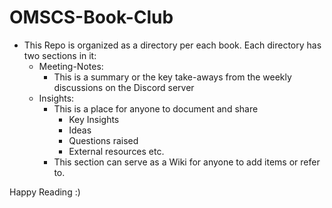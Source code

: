 # OMSCS-Book-Club

  * This Repo is organized as a directory per each book. Each directory has two sections in it:
    * Meeting-Notes:
      * This is a summary or the key take-aways from the weekly discussions on the Discord server
    * Insights:
      * This is a place for anyone to document and share 
        * Key Insights
        * Ideas
        * Questions raised
        * External resources etc.
      * This section can serve as a Wiki for anyone to add items or refer to.

Happy Reading :)
